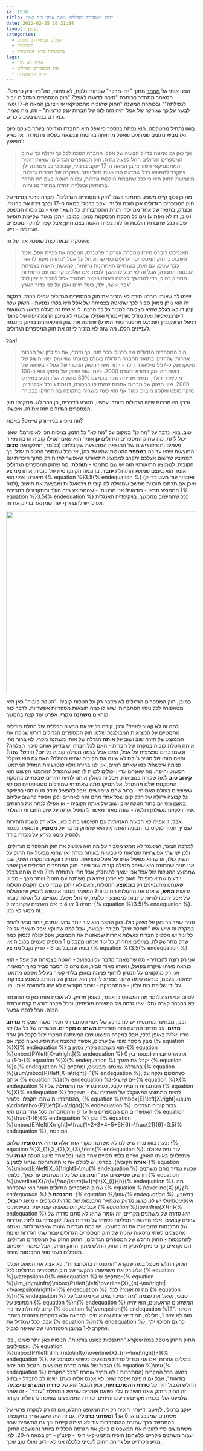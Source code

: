 ```yaml
---
id: 1516
title: "חוק המספרים הגדולים עושה אותך כזה קטן"
date: 2012-02-25 10:31:54
layout: post
categories: 
  - הבלים פסאודו-מתמטיים
  - הסתברות
  - מתמטיקה בראי התקשורת
tags: 
  - אפילו לא שגוי
  - חוק המספרים הגדולים
  - תורת ההסתברות
---
```

הפנו אותי אל <a href="http://www.themarker.com/wallstreet/1.1649996">מאמר</a> מתוך "דה-מרקר" שבתורו נלקח, לא פחות, מה"ניו-יורק טיימס". המאמר מתהדר בכותרת "סיבה לדאגה לאפל? "חוק המספרים הגדולים יוביל לנפילתה"" ובכותרת המשנה "החוק שהוכיח מתמטיקאי שווייצי בן המאה ה-17 עשוי לבשר על כך שגורלה של אפל יהיה זהה לזה של חברות ענק קודמות" - וזה, מה נאמר, כמו דם במים בשביל כריש.

בואו נתחיל מהטקסט. הוא נפתח בלספר כי אפל היא החברה הגדולה ביותר בעולם כיום ואז מביא נתונים שמראים שאפל מרוויחה בוחטות ונמצאת בעליה מתמדת. ואז מגיע הפאנץ':
<blockquote>אך כאן גם טמונה בדיוק הבעיה של אפל: החברה הפכה לכל כך גדולה כך שחוק המספרים הגדולים החל לפעול נגדה. חוק המספרים הגדולים, שאותו הוכיח המתמטיקאי השווייצי בן המאה ה-17 יעקב ברנולי, קובע כי כל משתנה ילך ויתקרב לממוצע ככל שמדגם התוצאות גדול יותר. במקרה של חברות גדולות, משמעות החוק היא כי ככל שחברות הולכות וגדלות, צפויה האטה בצמיחה החדה ברווחיהן ובעלייה החדה במחיר מניותיהן.</blockquote>
מה כן נכון: קיים משפט מתמטי בשם "חוק המספרים הגדולים". מקרה פרטי בסיסי של חוק המספרים הגדולים אכן הוכח על ידי יעקב ברנולי במאה ה-17 ובכך זיכה את ברנולי, ובצדק, בתואר של אחד ממייסדי תורת ההסתברות. כל השאר שגוי - גם ניסוח המשפט (טוב, זה לא מפתיע) וגם כל הסקת המסקנות ממנו. כמובן, ייתכן מאוד שקיימת תופעה שבה ככל שחברות הולכות וגדלות צפויה האטה בצמיחתן; אבל קשר לחוק המספרים הגדולים - נייט.

הפסקה הבאה קצת שופכת אור על זה:
<blockquote>האנליסט רוברט סירה מחברת אוורקור פרטנרס, המכסה את מניית אפל, אמר השבוע כי חוק המספרים הגדולים כפי שהוא חל על אפל "מהווה מקור לדאגה כבר שנים. עם זאת, בשנתיים האחרונות נרשמה, למעשה, האצה בצמיחת הכנסות החברה, אבל זה לא יכול להימשך לנצח. אם הולכים קדימה עם התחזיות מספיק רחוק, כדי להמשיך לצמוח באותו הקצב תצטרך אפל למכור אייפון לכל גבר, אשה, ילד, בעלי חיים ואבן על פני כדור הארץ".</blockquote>
שימו לב שאותו רוברט סירה לא הזכיר את חוק המספרים הגדולים אפילו ברמז. במקום זה הוא נותן נימוק סביר לכך שהאטה בצמיחה של אפל היא בלתי נמנעת - השוק שלה קטן דווקא <strong>בגלל</strong> שהיא מצליחה למכור כל כך הרבה. לי אישית זה מעלה בראש משוואות דיפרנציאליות ואת מודל טורף-נטרף ואפילו שמעתי לא מזמן הרצאה יפה של פרופ' דניאל הרשקוביץ (שכרגע מחלטר כשר המדע) שנתנה את שוק הפלאפונים בדיוק כדוגמה לעניינים הללו. מה שזה לא מזכיר לי זה את חוק המספרים הגדולים.

אבל!
<blockquote>חוק המספרים הגדולים של ברנולי כבר חזה, כך נדמה, את נפילתן של חברות אחרות שהחזיקו בתואר החברה הגדולה בעולם במונחי שווי שוק. שווי השוק של סיסקו זינק ל-557 מיליארד דולר - יותר משווי השוק הנוכחי של אפל - בשיאה של בועת ההייטק בחודש מארס 2000. כיום, שווי השוק של סיסקו הוא כ-100 מיליארד דולר, ומחיר מנייתה נמוך בכמעט 80% מהשיא אליו הגיע במארס 2000. שווי השוק של חברות אחרות שהחזיקו בבכורה, דוגמת ג'נרל אלקטריק, מיקרוסופט ואקסון מוביל, נמוך אף הוא כעת משהיה בתקופה בה החזיקו בבכורה.</blockquote>
ובכן: היו חברות שהיו הגדולות ביותר. עכשיו, מטבע הדברים, הן כבר לא. מסקנה: חוק המספרים הגדולים חזה את זה. איכשהו.

וזה מופיע בניו-יורק טיימס? באמת?

טוב, בואו נדבר על "מה כן" במקום על "מה לא" כל הזמן. בניסוח הכי לא פורמלי שאני יכול לתת, מה שחוק המספרים הגדולים <strong>כן</strong> אומר הוא שאם תטילו קוביה הרבה מאוד פעמים ותנהלו רישום של התוצאה הממוצעת שקיבלתם (כלומר, תחלקו את <strong>סכום</strong> התוצאות שהיו עד כה ב<strong>מספר</strong> ההטלות שהיו עד כה), אז ככל שמספר ההטלות יגדל, כך הממוצע שרשום אצלכם יתקרב לממוצע התיאורטי שאפשר לחזות רק מתוך היכרות עם הקוביה: לממוצע התיאורטי הזה יש שם מתמטי - <strong>תוחלת</strong>. מה שחוק המספרים הגדולים אומר הוא בעצם שמושג התוחלת <strong>עובד</strong>. בדוגמה הקונקרטית של קוביה, אותו ממוצע תיאורטי צפוי הוא {% equation %}3.5{% endequation %} (ואסביר עוד מעט בדיוק למה), ואכן אם תכתבו תוכנית מחשב שמטילה לה קוביות וירטואליות ומבצעת את חישוב הממוצע תראו - בודאות! אני מבטיח! - שהממוצע הזה הולך ומתקבע לו בסביבת {% equation %}3.5{% endequation %} ככל שהחישוב מתמשך. בויקיפדיה האנגלית אפילו יש להם גרף יפה שמתאר בדיוק את זה.

<strong><a href="http://www.gadial.net/wp-content/uploads/2012/02/600px-Largenumbers.svg_.png"><img class="alignnone size-full wp-image-1517" title="600px-Largenumbers.svg" src="http://www.gadial.net/wp-content/uploads/2012/02/600px-Largenumbers.svg_.png" alt="" width="600" height="480" /></a></strong>

כמובן, חוק המספרים הגדולים לא מדבר רק על הטלות קוביה. "הטלת קוביה" כאן היא מטאפורה לכל ניסוי הסתברותי שיש לו כמה תוצאות מספריות אפשריות. לדבר כזה קוראים <strong>משתנה מקרי</strong>. אפרט עוד קצת בהמשך.

למה זה לא קשור לאפל? ובכן, קודם כל יש את הבעיה הכללית של החלת מודלים מתמטיים על המציאות המבולגנת שלנו: חוק המספרים הגדולים דורש שניקח את הממוצע של חזרה שוב ושוב על <strong>אותה</strong> הגרלה של אותו משתנה מקרי. לא ברור מהי אותה הטלת קוביה במקרה של חברות - האם לכל חברה יש בדיוק אותם סיכויי הצלחה? וכשמדברים ספציפית על אפל, האם אפל עצמה מטילה קוביה כל יום? חודש? שנה? והאם מותו של סטיב ג'ובס לא שינה את הקוביה שהיא מטילה? האם גם הוא שוקלל פנימה איכשהו? כמו שאתם רואים, אין לנו ברירה אלא לנטוש את המודל המתמטי הפשוט והיפה. מה שאנחנו עדיין יכולים לקוות לו הוא שהמודל המתמטי הפשוט הוא <strong>קירוב טוב</strong> למה שקורה במציאות, אבל זה מאלץ אותנו להיות זהירים שבעתיים בהסקת המסקנות שלנו מהמודל. אל תסיקו ממה שאמרתי שמודלים סטטיסטיים הם לא שימושיים בעולם האמיתי - ברור שהם שימושיים. אבל להפעיל מודל סטטיסטי בפיזיקה על קבוצה גדולה של חלקיקים שכל אחד מהם זהה לאחרים ולכן אפשר לחשוב עליהם במובן מסויים בתור הטלה שוב ושוב של אותה הקוביה - או אפילו לנתח את הרווחים שיהיו לקזינו משולחן רולטה - שונה מאוד מאשר להפעיל אותה על שוק החברות העולמי.

אבל, זו אפילו לא הבעיה האמיתית עם השימוש בחוק כאן, אלא רק משנה הזהירות שצריך תמיד לנקוט בו. הבעיה האמיתית היא שהחוק מדבר על <strong>ממוצע</strong>, והמאמר מנסה להסיק ממנו מידע על מקרה בודד.

למרבה הצער, המאמר לא ממש מסביר על מה הוא מפעיל את חוק המספרים הגדולים, ולכן יש שתי אפשרויות שנראות לי טבעיות באותה מידה: או שהוא מפעיל את החוק על השוק כולו, או שהוא מפעיל אותו על אפל ספציפית. נתחיל דווקא מהמקרה השני, שבו אני מניח שהכוונה היא שאפל מטילה קוביה שוב ושוב. חוק המספרים הגדולים אכן אומר שממוצע ההטלות של אפל אכן ישאף לתוחלת; אבל מהי התוחלת הזו? האם אנחנו בכלל יודעים שהיא סופית? האם לא ייתכן שהיא כן משתנה עם הזמן? ויותר מכך - מכיוון שאנחנו מתעניינים רק ב<strong>ממוצע</strong> ההטלות, האם לא ייתכן שמדי פעם יתקבלו הטלות גרועות <strong>ממש</strong>, שיאזנו את ההטלות החיוביות? המאמר מנסה איכשהו להסיק שההטלות של אפל יהפכו להיות קרובות לממוצע - כלומר, שהחל משלב מסויים, כל הטלת קוביה תהיה 3 או 4 כי אלו הערכים שקרובים ל-{% equation %}3.5{% endequation %}. זה ממש לא נכון.

ונניח שמדובר כאן על השוק כולו. כאן המצב הוא עוד יותר גרוע. אמנם, יותר סביר להניח במקרה זה שיש איזו "תוחלת שוק" סבירה וקבועה, אבל למה שדווקא אפל תשאף אליה? כל עוד יש מספיק חברות כושלות אחרות שמאזנות את הממוצע, אפל יכולה לנסוק כמה שרק מתחשק לה. במילים אחרות, כל עוד אנחנו מקבלים 1 מספיק פעמים בקוביה אין בעיה שנקבל גם 6 - עדיין נקבל ממוצע {% equation %}3.5{% endequation %}.

אני רק רוצה להבהיר - מה שהמאמר מדבר עליו בפועל - האטה בצמיחה של אפל - הוא כנראה משהו שיקרה בפועל, ומשהו מאוד סביר, וגם נתנו לו הסבר סביר בגוף המאמר. אני רק מתקומם על הנסיון לדחוף פנימה באופן בלתי קשור בעליל משפט מתמטי יפהפה. בעצם, כנראה שמה שהכי מפריע לי כאן הוא הנסיון של הכותב לשכנע בצדקתו על ידי שליפת כוח עליון - המתמטיקה - שרוב הקוראים לא יעזו להתווכח איתו. פוי.

לסיום אני רוצה לומר מה המשפט כן אומר, באופן מדויק. לא אוכיח אותו כאן כי ההוכחה לא בהכרח קצרה (תלוי איזו גרסה של המשפט מוכיחים) ובכל מקרה דורשת קצת עבודת הכנה. אבל לנסח אפשר.

ובכן, מבחינה מתמטית יש לנו ברקע של ניסוי הסתברותי תמיד משהו שנקרא <strong>מרחב מדגם</strong>. על מרחב המדגם הזה מוגדרים <strong>משתנים מקריים</strong>. ההגדרה של כל אלו לא טריוויאלית באופן כללי, אבל במקרה הפשוט שבו המשתנה המקרי יכול לקבל רק אחד מבין מספר סופי של ערכים, אפשר לתמצת את הסיטואציה לכך: אם {% equation %}X{% endequation %} הוא משתנה מקרי, נסמן ב-{% equation %}\mbox{P}\left[X=a\right]{% endequation %} את ההסתברות (מספר בין 0 ל-1) ש-{% equation %}X{% endequation %} יקבל את הערך {% equation %}a{% endequation %} בהגרלה שאנחנו מבצעים, ומתקיים {% equation %}\sum\mbox{P}\left[X=a\right]=1{% endequation %}, כשהסכום נלקח על אותם {% equation %}a{% endequation %}-ים שיש ל-{% equation %}X{% endequation %} הסתברות חיובית לקבל. כעת נגדיר את ה<strong>תוחלת</strong> של {% equation %}X{% endequation %} להיות הממוצע המשוקלל של הערכים שלו - משוקלל בהסתברויות שהם יתקבלו. כלומר, {% equation %}\mbox{E}\left[X\right]=\sum a\cdot\mbox{P}\left[X=a\right]{% endequation %}. עבור קוביה הערכים האפשריים הם המספרים מ-1 עד 6 וההסתברות לכל אחד מהם היא {% equation %}\frac{1}{6}{% endequation %} ולכן {% equation %}\mbox{E}\left[X\right]=\frac{1+2+3+4+5+6}{6}=\frac{21}{6}=3.5{% endequation %}, כמובטח.

כעת בואו נניח שיש לנו לא משתנה מקרי אחד אלא <strong>סדרה אינסופית</strong> שלהם: {% equation %}X_{1},X_{2},X_{3},\dots{% endequation %}. עוד נניח שכולם מתפלגים באותו האופן, ושהם בלתי תלויים אחד בשני (כל אחד מייצג הטלה <strong>שונה</strong> של <strong>אותה</strong> הקוביה). בפרט, יש לכולם את אותה תוחלת שנהוג לסמן ב-{% equation %}\mbox{E}\left[X_{i}\right]=\mu{% endequation %} עכשיו נגדיר מהם משתנים חדשים שמייצגים את "הממוצע של כל המשתנים עד כאן", כלומר {% equation %}\overline{X}_{n}=\frac{\sum_{i=1}^{n}X_{i}}{n}{% endequation %}. מה שחוק המספרים הגדולים אומר הוא שהסדרה {% equation %}\overline{X}_{n}{% endequation %} <strong>מתכנסת</strong> ל-{% equation %}\mu{% endequation %}. בחשבון אינפיניטסימלי יש לנו מושג מדויק שמתאר התכנסות של סדרות לערכים - מושג ה<strong>גבול</strong>, אבל כאן הסיטואציה קצת יותר בעייתית כי {% equation %}\overline{X}_{n}{% endequation %} היא סדרה של משתנים מקריים; זה אומר שהיא לא סתם סדרה של ערכים קבועים, אלא מייצגת התפלגות כלשהי על סדרות כאלו. לכן צריך גם לתת הגדרות של התכנסות שמביאות את זה בחשבון. יש כמה הגדרות שונות שאפשר לתת, ואנחנו מתפצלים לשתי גרסאות שונות של חוק המספרים הגדולים עבור שתי הגדרות שונות להתכנסות - החוק החלש של המספרים הגדולים, והחוק החזק של המספרים הגדולים. הם נקראים כך כי ניתן להסיק את החוק החלש מתוך החוק החזק, אבל כאמור - שניהם מטפלים בשני סוגי התכנסות שונים.

החוק החלש מטפל במה שנקרא "התכנסות בהסתברות". לא אציג את המושג הכללי אלא רק את משמעותו בהקשר של חוק המספרים הגדולים: לכל {% equation %}\varepsilon&gt;0{% endequation %} מתקיים ש-{% equation %}\lim_{n\to\infty}\mbox{P}\left[\left|\overline{X}_{n}-\mu\right|&lt;\varepsilon\right]=1{% endequation %}. מה זה אומר? לכל {% equation %}n{% endequation %} טבעי, נשאל את עצמנו "מה הסיכוי שאם אני מסתכל על הממוצע של {% equation %}n{% endequation %} המשתנים הראשונים, הוא יהיה קרוב לתוחלת עד כדי {% equation %}\varepsilon{% endequation %}?". הסיכוי הזה לא יהיה 1, חלילה; תמיד יש איזה שהוא סיכוי לחריגה אלא במקרים פשוטים ביותר. אבל, ככל שנגדיל את {% equation %}n{% endequation %}, כך גם הסיכוי ילך ויתקרב ל-1 במובן הסטנדרטי של שאיפה לגבול.

החוק החזק מטפל במה שנקרא "התכנסות כמעט בודאות". הניסוח כאן יותר פשוט , בלי אפסילונים: {% equation %}\mbox{P}\left[\lim_{n\to\infty}\overline{X}_{n}=\mu\right]=1{% endequation %}. במילים אחרות, אם אני מגריל סדרת ממוצעים כלשהי ומסתכל על הגבול של אותה סדרת ממוצעים, הגבול הזה יהיה {% equation %}\mu{% endequation %} כמעט בכל המקרים (הסתברות 1 לא תמיד אומרת "בכל המקרים בודאות", אבל גם זו פינה אפלה שאני לא אכנס אליה כעת). שימו לב להבדל - בחוק החלש הגבול היה על <strong>סדרת ההסתברויות</strong>, וכאן הגבול הוא של <strong>סדרת המשתנים</strong> עצמה. זה החוק החזק שאנו חושבים עליו כשאנו אומרים שמושג התוחלת "עובד" - זה אומר שלמעט אולי בכמה מקרים חריגים וזניחים, סדרת הממוצעים שואפת לתוחלת, נקודה.

יעקב ברנולי, למיטב ידיעתי, הוכיח רק את המשפט החלש, וגם זה רק למקרה פרטי של משתנים שמקבלים או 0 או 1 (<strong>משתני ברנולי</strong>). גם זה היה הישג אדיר בתקופתו, בהתחשב בכך שתורת ההסתברות עוד לא הייתה קיימת וכך גם התשתית שבה משתמשים כדי להוכיח את המשפטים כיום; את הגרסה הכללית ביותר (המשפט החזק, ועבור משתנים מקריים כלשהם) הוכיח מתמטיקאי רוסי - קינצ'ין - רק במאה ה-20. למי מגיע הקרדיט על גרירת החוק לענייני כלכלה אני לא יודע, ואולי טוב שכך.
